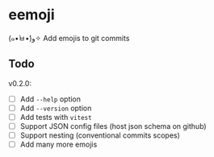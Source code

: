 # eemoji

(๑•̀ㅂ•́)و✧ Add emojis to git commits

## Todo

v0.2.0:

- [ ] Add `--help` option
- [ ] Add `--version` option
- [ ] Add tests with `vitest`
- [ ] Support JSON config files (host json schema on github)
- [ ] Support nesting (conventional commits scopes)
- [ ] Add many more emojis
